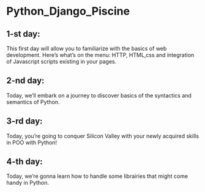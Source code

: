 # Python_Django_Piscine

## 1-st day:
This first day will allow you to familiarize with the basics of web
development. Here’s what’s on the menu: HTTP, HTML,css and integration of Javascript
scripts existing in your pages.

## 2-nd day:
Today, we’ll embark on a journey to discover basics of the syntactics and
semantics of Python.

## 3-rd day:
Today, you’re going to conquer Silicon Valley with your newly acquired
skills in POO with Python!

## 4-th day:
Today, we’re gonna learn how to handle some librairies that might come
handy in Python.
